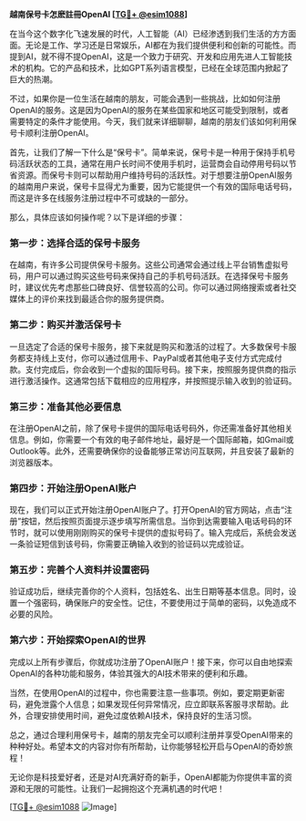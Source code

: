 **越南保号卡怎麽註冊OpenAI [[TG💪+ @esim1088](https://t.me/s/esim1088)]**

在当今这个数字化飞速发展的时代，人工智能（AI）已经渗透到我们生活的方方面面。无论是工作、学习还是日常娱乐，AI都在为我们提供便利和创新的可能性。而提到AI，就不得不提OpenAI，这是一个致力于研究、开发和应用先进人工智能技术的机构。它的产品和技术，比如GPT系列语言模型，已经在全球范围内掀起了巨大的热潮。

不过，如果你是一位生活在越南的朋友，可能会遇到一些挑战，比如如何注册OpenAI的服务。这是因为OpenAI的服务在某些国家和地区可能受到限制，或者需要特定的条件才能使用。今天，我们就来详细聊聊，越南的朋友们该如何利用保号卡顺利注册OpenAI。

首先，让我们了解一下什么是“保号卡”。简单来说，保号卡是一种用于保持手机号码活跃状态的工具，通常在用户长时间不使用手机时，运营商会自动停用号码以节省资源。而保号卡则可以帮助用户维持号码的活跃性。对于想要注册OpenAI服务的越南用户来说，保号卡显得尤为重要，因为它能提供一个有效的国际电话号码，而这是许多在线服务注册过程中不可或缺的一部分。

那么，具体应该如何操作呢？以下是详细的步骤：

### 第一步：选择合适的保号卡服务

在越南，有许多公司提供保号卡服务。这些公司通常会通过线上平台销售虚拟号码，用户可以通过购买这些号码来保持自己的手机号码活跃。在选择保号卡服务时，建议优先考虑那些口碑良好、信誉较高的公司。你可以通过网络搜索或者社交媒体上的评价来找到最适合你的服务提供商。

### 第二步：购买并激活保号卡

一旦选定了合适的保号卡服务，接下来就是购买和激活的过程了。大多数保号卡服务都支持线上支付，你可以通过信用卡、PayPal或者其他电子支付方式完成付款。支付完成后，你会收到一个虚拟的国际号码。接下来，按照服务提供商的指示进行激活操作。这通常包括下载相应的应用程序，并按照提示输入收到的验证码。

### 第三步：准备其他必要信息

在注册OpenAI之前，除了保号卡提供的国际电话号码外，你还需准备好其他相关信息。例如，你需要一个有效的电子邮件地址，最好是一个国际邮箱，如Gmail或Outlook等。此外，还需要确保你的设备能够正常访问互联网，并且安装了最新的浏览器版本。

### 第四步：开始注册OpenAI账户

现在，我们可以正式开始注册OpenAI账户了。打开OpenAI的官方网站，点击“注册”按钮，然后按照页面提示逐步填写所需信息。当你到达需要输入电话号码的环节时，就可以使用刚刚购买的保号卡提供的虚拟号码了。输入完成后，系统会发送一条验证短信到该号码，你需要正确输入收到的验证码以完成验证。

### 第五步：完善个人资料并设置密码

验证成功后，继续完善你的个人资料，包括姓名、出生日期等基本信息。同时，设置一个强密码，确保账户的安全性。记住，不要使用过于简单的密码，以免造成不必要的风险。

### 第六步：开始探索OpenAI的世界

完成以上所有步骤后，你就成功注册了OpenAI账户！接下来，你可以自由地探索OpenAI的各种功能和服务，体验其强大的AI技术带来的便利和乐趣。

当然，在使用OpenAI的过程中，你也需要注意一些事项。例如，要定期更新密码，避免泄露个人信息；如果发现任何异常情况，应立即联系客服寻求帮助。此外，合理安排使用时间，避免过度依赖AI技术，保持良好的生活习惯。

总之，通过合理利用保号卡，越南的朋友完全可以顺利注册并享受OpenAI带来的种种好处。希望本文的内容对你有所帮助，让你能够轻松开启与OpenAI的奇妙旅程！

无论你是科技爱好者，还是对AI充满好奇的新手，OpenAI都能为你提供丰富的资源和无限的可能性。让我们一起拥抱这个充满机遇的时代吧！

[[TG💪+ @esim1088](https://t.me/s/esim1088) ![Image](https://i.postimg.cc/4NQfJmqS/Snipaste-2025-05-13-00-14-12.png)]